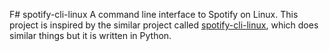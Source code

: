 F# spotify-cli-linux
A command line interface to Spotify on Linux.
This project is inspired by the similar project called [spotify-cli-linux](https://github.com/pwittchen/spotify-cli-linux), which does similar things but it is written in Python.
